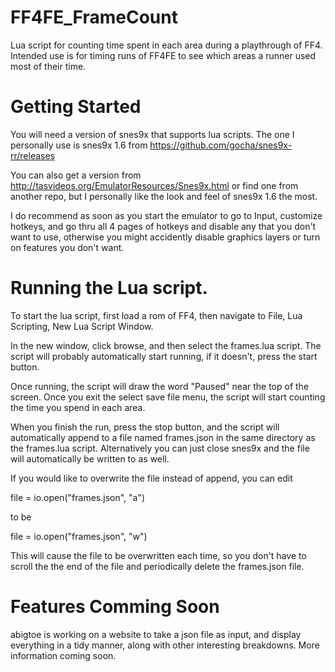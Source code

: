 # FF4FE_FrameCount

Lua script for counting time spent in each area during a playthrough of FF4. Intended use is for timing runs of FF4FE to see which areas a runner used most of their time. 

# Getting Started

You will need a version of snes9x that supports lua scripts. The one I personally use is snes9x 1.6 from https://github.com/gocha/snes9x-rr/releases

You can also get a version from http://tasvideos.org/EmulatorResources/Snes9x.html or find one from another repo, but I personally like the look and feel of snes9x 1.6 the most. 

I do recommend as soon as you start the emulator to go to Input, customize hotkeys, and go thru all 4 pages of hotkeys and disable any that you don't want to use, otherwise you might accidently disable graphics layers or turn on features you don't want.

# Running the Lua script. 

To start the lua script, first load a rom of FF4, then navigate to File, Lua Scripting, New Lua Script Window. 

In the new window, click browse, and then select the frames.lua script. The script will probably automatically start running, if it doesn't, press the start button.

Once running, the script will draw the word "Paused" near the top of the screen. Once you exit the select save file menu, the script will start counting the time you spend in each area. 

When you finish the run, press the stop button, and the script will automatically append to a file named frames.json in the same directory as the frames.lua script. Alternatively you can just close snes9x and the file will automatically be written to as well. 

If you would like to overwrite the file instead of append, you can edit

file = io.open("frames.json", "a") 

to be

file = io.open("frames.json", "w")

This will cause the file to be overwritten each time, so you don't have to scroll the the end of the file and periodically delete the frames.json file.

# Features Comming Soon

abigtoe is working on a website to take a json file as input, and display everything in a tidy manner, along with other interesting breakdowns. More information coming soon. 
